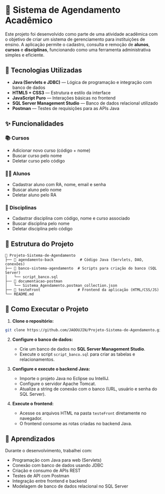 # 📅 Sistema de Agendamento Acadêmico

Este projeto foi desenvolvido como parte de uma atividade acadêmica com o objetivo de criar um sistema de gerenciamento para instituições de ensino. A aplicação permite o cadastro, consulta e remoção de **alunos**, **cursos** e **disciplinas**, funcionando como uma ferramenta administrativa simples e eficiente.

## 🧰 Tecnologias Utilizadas

- **Java (Servlets e JDBC)** — Lógica de programação e integração com banco de dados  
- **HTML5 + CSS3** — Estrutura e estilo da interface  
- **JavaScript Puro** — Interações básicas no frontend  
- **SQL Server Management Studio** — Banco de dados relacional utilizado  
- **Postman** — Testes de requisições para as APIs Java

## ✨ Funcionalidades

### 📚 Cursos
- Adicionar novo curso (código + nome)
- Buscar curso pelo nome
- Deletar curso pelo código

### 👨‍🎓 Alunos
- Cadastrar aluno com RA, nome, email e senha
- Buscar aluno pelo nome
- Deletar aluno pelo RA

### 📖 Disciplinas
- Cadastrar disciplina com código, nome e curso associado
- Buscar disciplina pelo nome
- Deletar disciplina pelo código

## 📂 Estrutura do Projeto

```
📁 Projeto-Sistema-de-Agendamento
├── 📁 agendamento-back            # Código Java (Servlets, DAO, conexões)
├── 📁 banco-sistema-agendamento  # Scripts para criação do banco (SQL Server)
│   └── script_banco.sql
├── 📁 documentacao-postman
│   └── Sistema_Agendamento.postman_collection.json
├── 📁 testeFront                 # Frontend da aplicação (HTML/CSS/JS)
└── README.md
```

## 🚀 Como Executar o Projeto

1. **Clone o repositório:**
```bash
git clone https://github.com/JAOOUJIN/Projeto-Sistema-de-Agendamento.git
```

2. **Configure o banco de dados:**
   - Crie um banco de dados no **SQL Server Management Studio**.
   - Execute o script `script_banco.sql` para criar as tabelas e relacionamentos.

3. **Configure e execute o backend Java:**
   - Importe o projeto Java no Eclipse ou IntelliJ.
   - Configure o servidor Apache Tomcat.
   - Atualize a string de conexão com o banco (URL, usuário e senha do SQL Server).

4. **Execute o frontend:**
   - Acesse os arquivos HTML na pasta `testeFront` diretamente no navegador.
   - O frontend consome as rotas criadas no backend Java.

## 🧠 Aprendizados

Durante o desenvolvimento, trabalhei com:

- Programação com Java para web (Servlets)
- Conexão com banco de dados usando JDBC
- Criação e consumo de APIs REST
- Testes de API com Postman
- Integração entre frontend e backend
- Modelagem de banco de dados relacional no SQL Server


